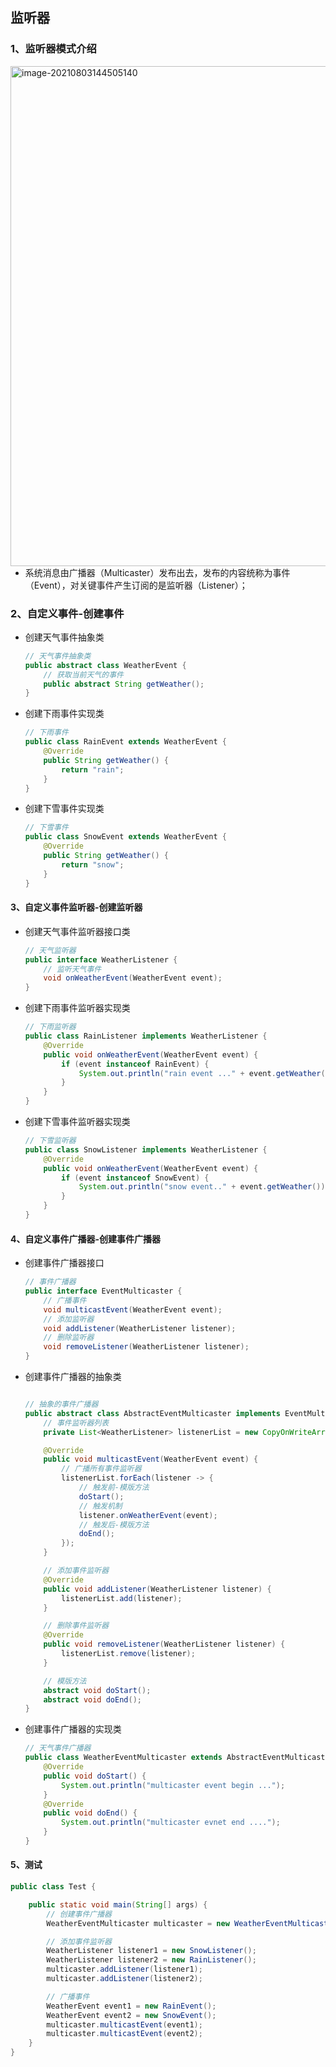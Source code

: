 ## 监听器

### 1、监听器模式介绍

<img src="https://tva1.sinaimg.cn/large/008i3skNly1gt3lkgk29nj31l60l0ju9.jpg" alt="image-20210803144505140" align="left" width="800" />

- 系统消息由广播器（Multicaster）发布出去，发布的内容统称为事件（Event），对关键事件产生订阅的是监听器（Listener）；



### 2、自定义事件-创建事件

- 创建天气事件抽象类

  ```java
  // 天气事件抽象类
  public abstract class WeatherEvent {
      // 获取当前天气的事件
      public abstract String getWeather();
  }
  ```

- 创建下雨事件实现类

  ```java
  // 下雨事件
  public class RainEvent extends WeatherEvent {
      @Override
      public String getWeather() {
          return "rain";
      }
  }
  ```

- 创建下雪事件实现类

  ```java
  // 下雪事件
  public class SnowEvent extends WeatherEvent {
      @Override
      public String getWeather() {
          return "snow";
      }
  }
  ```

  

#### 3、自定义事件监听器-创建监听器

- 创建天气事件监听器接口类

  ```java
  // 天气监听器
  public interface WeatherListener {
      // 监听天气事件
      void onWeatherEvent(WeatherEvent event);
  }
  ```

- 创建下雨事件监听器实现类

  ```java
  // 下雨监听器
  public class RainListener implements WeatherListener {
      @Override
      public void onWeatherEvent(WeatherEvent event) {
          if (event instanceof RainEvent) {
              System.out.println("rain event ..." + event.getWeather());
          }
      }
  }
  ```

- 创建下雪事件监听器实现类

  ```java
  // 下雪监听器
  public class SnowListener implements WeatherListener {
      @Override
      public void onWeatherEvent(WeatherEvent event) {
          if (event instanceof SnowEvent) {
              System.out.println("snow event.." + event.getWeather());
          }
      }
  }
  ```

  

#### 4、自定义事件广播器-创建事件广播器

- 创建事件广播器接口

  ```java
  // 事件广播器
  public interface EventMulticaster {
      // 广播事件
      void multicastEvent(WeatherEvent event);
      // 添加监听器
      void addListener(WeatherListener listener);
      // 删除监听器
      void removeListener(WeatherListener listener);
  }

- 创建事件广播器的抽象类

  ```java
  
  // 抽象的事件广播器
  public abstract class AbstractEventMulticaster implements EventMulticaster {
      // 事件监听器列表
      private List<WeatherListener> listenerList = new CopyOnWriteArrayList<>();
  
      @Override
      public void multicastEvent(WeatherEvent event) {
          // 广播所有事件监听器
          listenerList.forEach(listener -> {
              // 触发前-模版方法
              doStart();
              // 触发机制
              listener.onWeatherEvent(event);
              // 触发后-模版方法
              doEnd();
          });
      }
  
      // 添加事件监听器
      @Override
      public void addListener(WeatherListener listener) {
          listenerList.add(listener);
      }
  
      // 删除事件监听器
      @Override
      public void removeListener(WeatherListener listener) {
          listenerList.remove(listener);
      }
  
      // 模版方法
      abstract void doStart();
      abstract void doEnd();
  }
  ```

- 创建事件广播器的实现类

  ```java
  // 天气事件广播器
  public class WeatherEventMulticaster extends AbstractEventMulticaster {
      @Override
      public void doStart() {
          System.out.println("multicaster event begin ...");
      }
      @Override
      public void doEnd() {
          System.out.println("multicaster evnet end ....");
      }
  }
  ```

  

#### 5、测试

```java
public class Test {

    public static void main(String[] args) {
        // 创建事件广播器
        WeatherEventMulticaster multicaster = new WeatherEventMulticaster();

        // 添加事件监听器
        WeatherListener listener1 = new SnowListener();
        WeatherListener listener2 = new RainListener();
        multicaster.addListener(listener1);
        multicaster.addListener(listener2);

        // 广播事件
        WeatherEvent event1 = new RainEvent();
        WeatherEvent event2 = new SnowEvent();
        multicaster.multicastEvent(event1);
        multicaster.multicastEvent(event2);
    }
}
```

